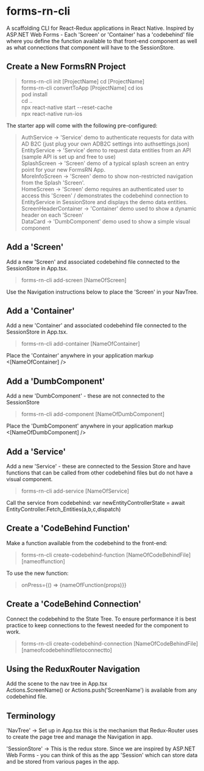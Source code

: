 # forms-rn-cli

A scaffolding CLI for React-Redux applications in React Native. Inspired by ASP.NET Web Forms - Each 'Screen' or 'Container' has a 'codebehind' file where you define the function available to that front-end component as well as what connections that component will have to the SessionStore.

## Create a New FormsRN Project

> forms-rn-cli init [ProjectName]
> cd [ProjectName]  
> forms-rn-cli convertToApp [ProjectName]
> cd ios  
> pod install  
> cd ..  
> npx react-native start --reset-cache  
> npx react-native run-ios

The starter app will come with the following pre-configured:

> AuthService -> 'Service' demo to authenticate requests for data with AD B2C (just plug your own ADB2C settings into authsettings.json)  
> EntityService -> 'Service' demo to request data entities from an API (sample API is set up and free to use)  
> SplashScreen -> 'Screen' demo of a typical splash screen an entry point for your new FormsRN App.  
> MoreInfoScreen -> 'Screen' demo to show non-restricted navigation from the Splash 'Screen'.  
> HomeScreen -> 'Screen' demo requires an authenticated user to access this 'Screen' / demonstrates the codebehind connection to EntityService in SessionStore and displays the demo data entities.  
> ScreenHeaderContainer -> 'Container' demo used to show a dynamic header on each 'Screen'  
> DataCard -> 'DumbComponent' demo used to show a simple visual component

## Add a 'Screen'

Add a new 'Screen' and associated codebehind file connected to the SessionStore in App.tsx.

> forms-rn-cli add-screen [NameOfScreen]

Use the Navigation instructions below to place the 'Screen' in your NavTree.

## Add a 'Container'

Add a new 'Container' and associated codebehind file connected to the SessionStore in App.tsx.

> forms-rn-cli add-container [NameOfContainer]

Place the 'Container' anywhere in your application markup <[NameOfContainer] />

## Add a 'DumbComponent'

Add a new 'DumbComponent' - these are not connected to the SessionStore

> forms-rn-cli add-component [NameOfDumbComponent]

Place the 'DumbComponent' anywhere in your application markup <[NameOfDumbComponent] />

## Add a 'Service'

Add a new 'Service' - these are connected to the Session Store and have functions that can be called from other codebehind files but do not have a visual component.

> forms-rn-cli add-service [NameOfService]

Call the service from codebehind: var newEntityControllerState = await EntityController.Fetch_Entities(a,b,c,dispatch)

## Create a 'CodeBehind Function'

Make a function available from the codebehind to the front-end:

> forms-rn-cli create-codebehind-function [NameOfCodeBehindFile][nameoffunction]

To use the new function:

> onPress={() => {nameOfFunction(props)}}

## Create a 'CodeBehind Connection'

Connect the codebehind to the State Tree. To ensure performance it is best practice to keep connections to the fewest needed for the component to work.

> forms-rn-cli create-codebehind-connection [NameOfCodeBehindFile][nameofcodebehindfiletoconnectto]

## Using the ReduxRouter Navigation

Add the scene to the nav tree in App.tsx  
Actions.ScreenName() or Actions.push('ScreenName') is available from any codebehind file.

## Terminology

'NavTree' -> Set up in App.tsx this is the mechanism that Redux-Router uses to create the page tree and manage the Navigation in app.

'SessionStore' -> This is the redux store. Since we are inspired by ASP.NET Web Forms - you can think of this as the app 'Session' which can store data and be stored from various pages in the app.
